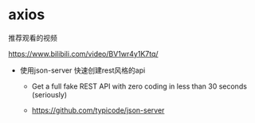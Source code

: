 # axios

推荐观看的视频

https://www.bilibili.com/video/BV1wr4y1K7tq/

- 使用json-server 快速创建rest风格的api

    - Get a full fake REST API with zero coding in less than 30 seconds (seriously)

    - https://github.com/typicode/json-server